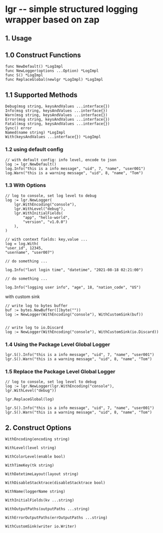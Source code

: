 # lgr -- simple structured logging wrapper based on zap


## 1. Usage

## 1.0 Construct Functions

```golang
func NewDefault() *LogImpl
func NewLogger(options ...Option) *LogImpl
func S() *LogImpl
func ReplaceGlobal(newlgr *LogImpl) *LogImpl
```

## 1.1 Supported Methods

```golang
Debug(msg string, keysAndValues ...interface{})
Info(msg string, keysAndValues ...interface{})
Warn(msg string, keysAndValues ...interface{})
Error(msg string, keysAndValues ...interface{})
Fatal(msg string, keysAndValues ...interface{})
Sync() error
Named(name string) *LogImpl
With(keysAndValues ...interface{}) *LogImpl
```

### 1.2 using default config

```golang
// with default config: info level, encode to json
log := lgr.NewDefault()
log.Info("this is a info message", "uid", 7, "name", "user001")
log.Warn("this is a warning message", "uid", 8, "name", "Tom")
```

### 1.3 With Options

```golang
// log to console, set log level to debug
log := lgr.NewLogger(
    lgr.WithEncoding("console"),
    lgr.WithLevel("debug"), 
    lgr.WithInitialFields(
        "app", "hello-world",
        "version", "v1.0.0")
    ),
)

// with context fields: key,value ...
log = log.With(
"user_id", 12345,
"username", "user007")

// do something ...

log.Info("last login time", "datetime", "2021-08-18 02:21:00")

// do something ...

log.Info("logging user info", "age", 18, "nation_code", "US")
```


with custom sink

```golang
// write log to bytes buffer
buf := bytes.NewBuffer([]byte(""))
log := NewLogger(WithEncoding("console"), WithCustomSink(buf))


// write log to io.Discard
log := NewLogger(WithEncoding("console"), WithCustomSink(io.Discard))
```

### 1.4 Using the Package Level Global Logger

```golang
lgr.S().Info("this is a info message", "uid", 7, "name", "user001")
lgr.S().Warn("this is a warning message", "uid", 8, "name", "Tom")
```

### 1.5 Replace the Package Level Global Logger

```golang
// log to console, set log level to debug
log := lgr.NewLogger(lgr.WithEncoding("console"), lgr.WithLevel("debug"))

lgr.ReplaceGlobal(log)

lgr.S().Info("this is a info message", "uid", 7, "name", "user001")
lgr.S().Warn("this is a warning message", "uid", 8, "name", "Tom")
```

## 2. Construct Options

```golang
WithEncoding(encoding string)

WithLevel(level string)

WithColorLevel(enable bool)

WithTimeKey(tk string)

WithDatetimeLayout(layout string)

WithDisableStacktrace(disableStacktrace bool)

WithName(loggerName string)

WithInitialFields(kv ...string)

WithOutputPaths(outputPaths ...string)

WithErrorOutputPaths(errOutputPaths ...string)

WithCustomSink(writer io.Writer)
```


